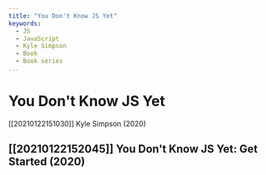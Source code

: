```yaml
---
title: "You Don't Know JS Yet"
keywords:
  - JS
  - JavaScript
  - Kyle Simpson
  - Book
  - Book series
...
```


# You Don't Know JS Yet
[[20210122151030]] Kyle Simpson (2020)

## [[20210122152045]] You Don't Know JS Yet: Get Started (2020)
